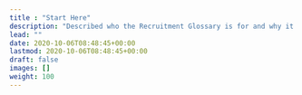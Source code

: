 ```yaml
---
title : "Start Here"
description: "Described who the Recruitment Glossary is for and why it exists."
lead: ""
date: 2020-10-06T08:48:45+00:00
lastmod: 2020-10-06T08:48:45+00:00
draft: false
images: []
weight: 100
---
```

